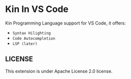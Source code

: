 # Kin In VS Code

Kin Programming Language support for VS Code, it offers:

- `Syntax Hilighting`
- `Code Autocompletion`
- `LSP (later)`

## LICENSE

This extension is under Apache License 2.0 license.
